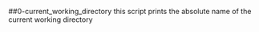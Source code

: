 ##0-current_working_directory
this script prints the absolute name of the current working directory
